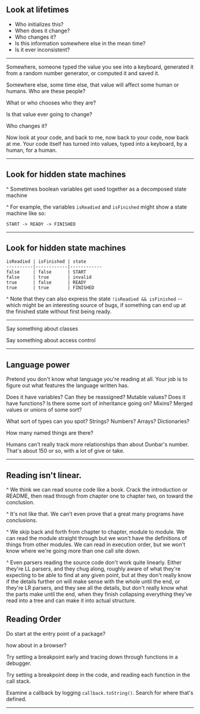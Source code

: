 Look at lifetimes
-----------------

* Who initializes this?
* When does it change?
* Who changes it?
* Is this information somewhere else in the mean time?
* Is it ever inconsistent?

----

Somewhere, someone typed the value you see into a keyboard, generated it from a random number generator, or computed it and saved it.

Somewhere else, some time else, that value will affect some human or humans. Who are these people?

What or who chooses who they are?

Is that value ever going to change?

Who changes it?

Now look at your code, and back to me, now back to your code, now back at me. Your code itself has turned into values, typed into a keyboard, by a human, for a human.

----


Look for hidden state machines
------------------------------

^ Sometimes boolean variables get used together as a decomposed state machine

^ For example, the variables `isReadied` and `isFinished` might show a state machine like so:

`START -> READY -> FINISHED`

----

Look for hidden state machines
------------------------------

```
isReadied | isFinished | state
----------|------------|------------
false     | false      | START
false     | true       | invalid
true      | false      | READY
true      | true       | FINISHED
```

^ Note that they can also express the state `!isReadied && isFinished` -- which might be an interesting source of bugs, if something can end up at the finished state without first being ready.

------


Say something about classes

Say something about access control

-----

Language power
--------------

Pretend you don't know what language you're reading at all. Your job is to figure out what features the language written has.

Does it have variables? Can they be reassigned?
Mutable values?
Does it have functions?
Is there some sort of inheritance going on?
Mixins? Merged values or unions of some sort?

What sort of types can you spot?
Strings? Numbers? Arrays? Dictionaries?

How many named things are there?

Humans can't really track more relationships than about Dunbar's number. That's about 150 or so, with a lot of give or take.

-----

Reading isn't linear.
---------------------

^ We think we can read source code like a book. Crack the introduction or README, then read through from chapter one to chapter two, on toward the conclusion.

^ It's not like that. We can't even prove that a great many programs have conclusions.

^ We skip back and forth from chapter to chapter, module to module. We can read the module straight through but we won't have the definitions of things from other modules. We can read in execution order, but we won't know where we're going more than one call site down.

^ Even parsers reading the source code don't work quite linearly. Either they're LL parsers, and they chug along, roughly aware of what they're expecting to be able to find at any given point, but at they don't really know if the details further on will make sense with the whole until the end, or they're LR parsers, and they see all the details, but don't really know what the parts make until the end, when they finish collapsing everything they've read into a tree and can make it into actual structure.


Reading Order
-------------

Do start at the entry point of a package? 

how about in a browser?

Try setting a breakpoint early and tracing down through functions in a debugger.

Try setting a breakpoint deep in the code, and reading each function in the call stack.

Examine a callback by logging `callback.toString()`. Search for where that's defined.


-----

